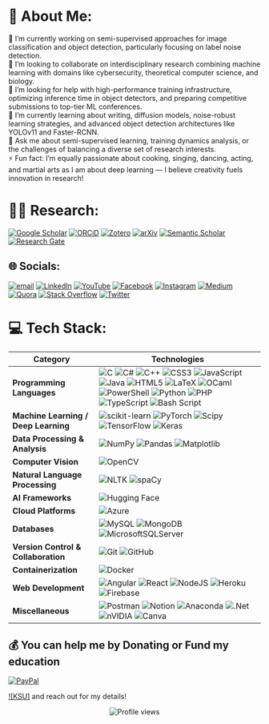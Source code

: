 # 💫 About Me:
🔭 I’m currently working on semi-supervised approaches for image classification and object detection, particularly focusing on label noise detection.<br>
👯 I’m looking to collaborate on interdisciplinary research combining machine learning with domains like cybersecurity, theoretical computer science, and biology.<br>
🤝 I’m looking for help with high-performance training infrastructure, optimizing inference time in object detectors, and preparing competitive submissions to top-tier ML conferences.<br>
🌱 I’m currently learning about writing, diffusion models, noise-robust learning strategies, and advanced object detection architectures like YOLOv11 and Faster-RCNN.<br>
💬 Ask me about semi-supervised learning, training dynamics analysis, or the challenges of balancing a diverse set of research interests.<br>
⚡ Fun fact: I’m equally passionate about cooking, singing, dancing, acting, and martial arts as I am about deep learning — I believe creativity fuels innovation in research!

# 👨‍💻 Research:

[![Google Scholar](https://img.shields.io/badge/Google%20Scholar-4285F4?logo=googlescholar&logoColor=white)](https://scholar.google.com/citations?hl=en&user=My6QNjEAAAAJ&view_op=list_works&authuser=1&gmla=AIfU4H4sklDozBfQNIArhrfl22P9vHGzADf_GBlcFU20u_L9vjd-0rk5vwT31NLQHbo1vM7Rq8v3tWNs7kJEi8ND&inst=6485013114777526331)
[![ORCiD](https://img.shields.io/badge/ORCiD-A6CE39?logo=orcid&logoColor=white)](https://orcid.org/0000-0001-9219-7821)
[![Zotero](https://img.shields.io/badge/Zotero-CC2936?logo=zotero&logoColor=white)]()
[![arXiv](https://img.shields.io/badge/arXiv-B31B1B?logo=arXiv)]()
[![Semantic Scholar](https://img.shields.io/badge/Semantic%20Scholar-1857B6?logo=semanticscholar)]()
[![Research Gate](https://img.shields.io/badge/Research%20Gate-00CCBB?logo=researchgate&logoColor=white)]()

## 🌐 Socials:
[![email](https://img.shields.io/badge/Email-D14836?logo=gmail&logoColor=white)](mailto:bharanibala77@gmail.com) 
[![LinkedIn](https://img.shields.io/badge/LinkedIn-%230077B5.svg?logo=linkedin&logoColor=white)](https://linkedin.com/in/bharaneeshwarb/) 
[![YouTube](https://img.shields.io/badge/YouTube-%23FF0000.svg?logo=YouTube&logoColor=white)](https://youtube.com/@bharanibala) 
[![Facebook](https://img.shields.io/badge/Facebook-%231877F2.svg?logo=Facebook&logoColor=white)](https://facebook.com/bharani.bala)
[![Instagram](https://img.shields.io/badge/Instagram-%23E4405F.svg?logo=Instagram&logoColor=white)](https://instagram.com/bharani_bala/) 
[![Medium](https://img.shields.io/badge/Medium-12100E?logo=medium&logoColor=white)](https://medium.com/@bharanibala77) 
[![Quora](https://img.shields.io/badge/Quora-%23B92B27.svg?logo=Quora&logoColor=white)](https://quora.com/profile/Bharani-Bala-4) 
[![Stack Overflow](https://img.shields.io/badge/-Stackoverflow-FE7A16?logo=stack-overflow&logoColor=white)](https://stackoverflow.com/users/12804790/bharani-bala) 
[![Twitter](https://img.shields.io/badge/X-black.svg?logo=X&logoColor=white)](https://x.com/bharanibala_) 

# 💻 Tech Stack:

| Category | Technologies |
|----------|--------------|
| **Programming Languages** | ![C](https://img.shields.io/badge/c-%2300599C.svg?style=for-the-badge&logo=c&logoColor=white) ![C#](https://img.shields.io/badge/c%23-%23239120.svg?style=for-the-badge&logo=csharp&logoColor=white) ![C++](https://img.shields.io/badge/c++-%2300599C.svg?style=for-the-badge&logo=c%2B%2B&logoColor=white) ![CSS3](https://img.shields.io/badge/css3-%231572B6.svg?style=for-the-badge&logo=css3&logoColor=white) ![JavaScript](https://img.shields.io/badge/javascript-%23323330.svg?style=for-the-badge&logo=javascript&logoColor=%23F7DF1E) ![Java](https://img.shields.io/badge/java-%23ED8B00.svg?style=for-the-badge&logo=openjdk&logoColor=white) ![HTML5](https://img.shields.io/badge/html5-%23E34F26.svg?style=for-the-badge&logo=html5&logoColor=white) ![LaTeX](https://img.shields.io/badge/latex-%23008080.svg?style=for-the-badge&logo=latex&logoColor=white) ![OCaml](https://img.shields.io/badge/OCaml-%23E98407.svg?style=for-the-badge&logo=ocaml&logoColor=white) ![PowerShell](https://img.shields.io/badge/PowerShell-%235391FE.svg?style=for-the-badge&logo=powershell&logoColor=white) ![Python](https://img.shields.io/badge/python-3670A0?style=for-the-badge&logo=python&logoColor=ffdd54) ![PHP](https://img.shields.io/badge/php-%23777BB4.svg?style=for-the-badge&logo=php&logoColor=white) ![TypeScript](https://img.shields.io/badge/typescript-%23007ACC.svg?style=for-the-badge&logo=typescript&logoColor=white) ![Bash Script](https://img.shields.io/badge/bash_script-%23121011.svg?style=for-the-badge&logo=gnu-bash&logoColor=white) |
| **Machine Learning / Deep Learning** | ![scikit-learn](https://img.shields.io/badge/scikit--learn-%23F7931E.svg?style=for-the-badge&logo=scikit-learn&logoColor=white) ![PyTorch](https://img.shields.io/badge/PyTorch-%23EE4C2C.svg?style=for-the-badge&logo=PyTorch&logoColor=white) ![Scipy](https://img.shields.io/badge/SciPy-%230C55A5.svg?style=for-the-badge&logo=scipy&logoColor=%white) ![TensorFlow](https://img.shields.io/badge/TensorFlow-%23FF6F00.svg?style=for-the-badge&logo=TensorFlow&logoColor=white)  ![Keras](https://img.shields.io/badge/Keras-%23D00000.svg?style=for-the-badge&logo=Keras&logoColor=white) |
| **Data Processing & Analysis** | ![NumPy](https://img.shields.io/badge/numpy-%23013243.svg?style=for-the-badge&logo=numpy&logoColor=white) ![Pandas](https://img.shields.io/badge/pandas-%23150458.svg?style=for-the-badge&logo=pandas&logoColor=white) ![Matplotlib](https://img.shields.io/badge/Matplotlib-%23ffffff.svg?style=for-the-badge&logo=Matplotlib&logoColor=black) |
| **Computer Vision** | ![OpenCV](https://img.shields.io/badge/opencv-%23white.svg?style=for-the-badge&logo=opencv&logoColor=white) |
| **Natural Language Processing** | ![NLTK](https://img.shields.io/badge/-NLTK-222222?style=flat-square) ![spaCy](https://img.shields.io/badge/-spaCy-09A3D5?style=flat-square) |
| **AI Frameworks** | ![Hugging Face](https://img.shields.io/badge/-Hugging%20Face-FF9A00?style=flat-square) |
| **Cloud Platforms** | ![Azure](https://img.shields.io/badge/azure-%230072C6.svg?style=for-the-badge&logo=microsoftazure&logoColor=white) |
| **Databases** | ![MySQL](https://img.shields.io/badge/mysql-4479A1.svg?style=for-the-badge&logo=mysql&logoColor=white) ![MongoDB](https://img.shields.io/badge/MongoDB-%234ea94b.svg?style=for-the-badge&logo=mongodb&logoColor=white) ![MicrosoftSQLServer](https://img.shields.io/badge/Microsoft%20SQL%20Server-CC2927?style=for-the-badge&logo=microsoft%20sql%20server&logoColor=white) |
| **Version Control & Collaboration** | ![Git](https://img.shields.io/badge/git-%23F05033.svg?style=for-the-badge&logo=git&logoColor=white) ![GitHub](https://img.shields.io/badge/github-%23121011.svg?style=for-the-badge&logo=github&logoColor=white) |
| **Containerization** | ![Docker](https://img.shields.io/badge/-Docker-2496ED?style=flat-square&logo=Docker&logoColor=white) |
| **Web Development** | ![Angular](https://img.shields.io/badge/angular-%23DD0031.svg?style=for-the-badge&logo=angular&logoColor=white) ![React](https://img.shields.io/badge/react-%2320232a.svg?style=for-the-badge&logo=react&logoColor=%2361DAFB) ![NodeJS](https://img.shields.io/badge/node.js-6DA55F?style=for-the-badge&logo=node.js&logoColor=white) ![Heroku](https://img.shields.io/badge/heroku-%23430098.svg?style=for-the-badge&logo=heroku&logoColor=white) ![Firebase](https://img.shields.io/badge/firebase-%23039BE5.svg?style=for-the-badge&logo=firebase) |
| **Miscellaneous** | ![Postman](https://img.shields.io/badge/Postman-FF6C37?style=for-the-badge&logo=postman&logoColor=white) ![Notion](https://img.shields.io/badge/Notion-%23000000.svg?style=for-the-badge&logo=notion&logoColor=white) ![Anaconda](https://img.shields.io/badge/Anaconda-%2344A833.svg?style=for-the-badge&logo=anaconda&logoColor=white) ![.Net](https://img.shields.io/badge/.NET-5C2D91?style=for-the-badge&logo=.net&logoColor=white) ![nVIDIA](https://img.shields.io/badge/cuda-000000.svg?style=for-the-badge&logo=nVIDIA&logoColor=green) ![Canva](https://img.shields.io/badge/Canva-%2300C4CC.svg?style=for-the-badge&logo=Canva&logoColor=white) |

## 💰 You can help me by Donating or Fund my education
[![PayPal](https://img.shields.io/badge/PayPal-00457C?style=for-the-badge&logo=paypal&logoColor=white)](https://paypal.me/bharaneeshwarb) 

[![KSU]](https://commerce.cashnet.com/cashneti/static/epayment/KSUACH/login?isGuestUser=yes) and reach out for my details!


<!-- ## PS: If you reach the end and if you still interested and want to know more about me?
I used Area Under Margin (AUM) and Dataset Cartography for cleanaing my datasets. I'm also exploring applications in security and biology-related AI. I’m also open to working with other PhD students on vision-related benchmarking and reproducibility studies. -->

<p align="center">
  <img src="https://komarev.com/ghpvc/?username=bharanibala&color=blue" alt="Profile views">
</p>


<!-- Proudly created with GPRM ( https://gprm.itsvg.in )

Use the below for generating the logo with desired background color

Link for the API documentation: https://shields.io/badges/static-badge
Link for the logo info: https://simpleicons.org

-->


<!-- # 📊 GitHub Stats:
![](https://github-readme-stats.vercel.app/api?username=bharanibala&theme=default&hide_border=false&include_all_commits=true&count_private=true)<br/>
![](https://nirzak-streak-stats.vercel.app/?user=bharanibala&theme=default&hide_border=false)<br/>
![](https://github-readme-stats.vercel.app/api/top-langs/?username=bharanibala&theme=default&hide_border=false&include_all_commits=true&count_private=true&layout=compact)

</center>
## 🏆 GitHub Trophies
![](https://github-profile-trophy.vercel.app/?username=bharanibala&theme=radical&no-frame=true&no-bg=false&margin-w=4)

[![Count](https://visitcount.itsvg.in/api?id=bharanibala&icon=1&color=1)](https://visitcount.itsvg.in)

### ✍️ Random Dev Quote
![](https://quotes-github-readme.vercel.app/api?type=horizontal&theme=radical)

### 🔝 Top Contributed Repo
![](https://github-contributor-stats.vercel.app/api?username=bharanibala&limit=5&theme=dark&combine_all_yearly_contributions=true)

<p align="center">
  <img src="https://komarev.com/ghpvc/?username=YourGitHubUsername&color=blueviolet" alt="Profile views">
</p>

-->
